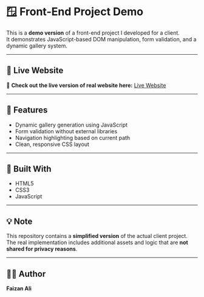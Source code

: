 # 🪟 Front-End Project Demo

This is a **demo version** of a front-end project I developed for a client.  
It demonstrates JavaScript-based DOM manipulation, form validation, and a dynamic gallery system.

---


## 🚀 Live Website
🔗 **Check out the live version of real website here:** [Live Website](https://primewindowsanddoors.uk/) 

---

## 🚀 Features
- Dynamic gallery generation using JavaScript
- Form validation without external libraries
- Navigation highlighting based on current path
- Clean, responsive CSS layout

---

## 🧰 Built With
- HTML5  
- CSS3  
- JavaScript

---

## 💡 Note
This repository contains a **simplified version** of the actual client project.  
The real implementation includes additional assets and logic that are **not shared for privacy reasons**.

---

## 🧑‍💻 Author
**Faizan Ali**  
